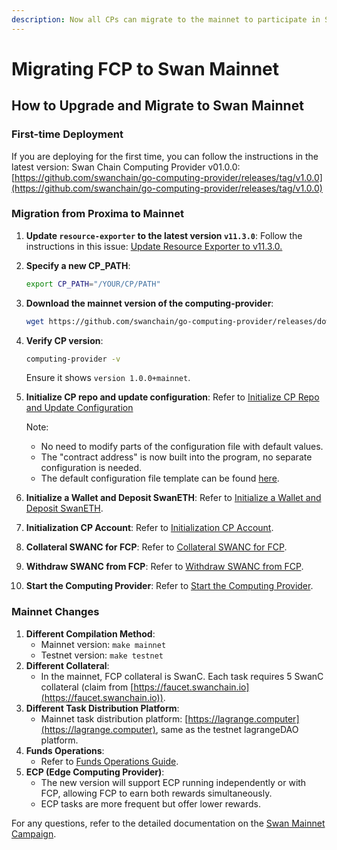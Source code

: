 ```yaml
---
description: Now all CPs can migrate to the mainnet to participate in Swan Mainnet Campaign
---
```


# Migrating FCP to Swan Mainnet

## How to Upgrade and Migrate to Swan Mainnet

### First-time Deployment

If you are deploying for the first time, you can follow the instructions in the latest version: Swan Chain Computing Provider v01.0.0: [https://github.com/swanchain/go-computing-provider/releases/tag/v1.0.0](https://github.com/swanchain/go-computing-provider/releases/tag/v1.0.0)

### Migration from Proxima to Mainnet

1. **Update `resource-exporter` to the latest version `v11.3.0`**: Follow the instructions in this issue: [Update Resource Exporter to v11.3.0.](https://github.com/swanchain/go-computing-provider/issues/14)
2.  **Specify a new CP\_PATH**:

    ```bash
    export CP_PATH="/YOUR/CP/PATH"
    ```
3.  **Download the mainnet version of the computing-provider**:

    ```bash
    wget https://github.com/swanchain/go-computing-provider/releases/download/v0.6.1/computing-provider
    ```
4.  **Verify CP version**:

    ```bash
    computing-provider -v
    ```

    Ensure it shows `version 1.0.0+mainnet`.
5.  **Initialize CP repo and update configuration**: Refer to [Initialize CP Repo and Update Configuration](https://github.com/swanchain/go-computing-provider/tree/v0.6.1?tab=readme-ov-file#initialize-cp-repo-and-update-configuration)

    Note:

    * No need to modify parts of the configuration file with default values.
    * The "contract address" is now built into the program, no separate configuration is needed.
    * The default configuration file template can be found [here](https://github.com/swanchain/go-computing-provider/blob/v0.6.1/config.toml.sample).
6. **Initialize a Wallet and Deposit SwanETH**: Refer to [Initialize a Wallet and Deposit SwanETH](https://github.com/swanchain/go-computing-provider/tree/v0.6.1?tab=readme-ov-file#initialize-a-wallet-and-deposit-swaneth).
7. **Initialization CP Account**: Refer to [Initialization CP Account](https://github.com/swanchain/go-computing-provider/tree/v0.6.1?tab=readme-ov-file#initialization-cp-account).
8. **Collateral SWANC for FCP**: Refer to [Collateral SWANC for FCP](https://github.com/swanchain/go-computing-provider/tree/v0.6.1?tab=readme-ov-file#collateral-swanc-for-fcp).
9. **Withdraw SWANC from FCP**: Refer to [Withdraw SWANC from FCP](https://github.com/swanchain/go-computing-provider/tree/v0.6.1?tab=readme-ov-file#withdraw-swanc-from-fcp).
10. **Start the Computing Provider**: Refer to [Start the Computing Provider](https://github.com/swanchain/go-computing-provider/tree/v0.6.1?tab=readme-ov-file#start-the-computing-provider).

### Mainnet Changes

1. **Different Compilation Method**:
   * Mainnet version: `make mainnet`
   * Testnet version: `make testnet`
2. **Different Collateral**:
   * In the mainnet, FCP collateral is SwanC. Each task requires 5 SwanC collateral (claim from [https://faucet.swanchain.io](https://faucet.swanchain.io)).
3. **Different Task Distribution Platform**:
   * Mainnet task distribution platform: [https://lagrange.computer](https://lagrange.computer), same as the testnet lagrangeDAO platform.
4. **Funds Operations**:
   * Refer to [Funds Operations Guide](https://docs.swanchain.io/swan-provider/computing-provider-cp/fog-computing-provider-fcp/fcp-token-operations-guide).
5. **ECP (Edge Computing Provider)**:
   * The new version will support ECP running independently or with FCP, allowing FCP to earn both rewards simultaneously.
   * ECP tasks are more frequent but offer lower rewards.

For any questions, refer to the detailed documentation on the [Swan Mainnet Campaign](https://docs.swanchain.io/swan-chain/swan-chain-mainnet/swan-provider-campaign).

